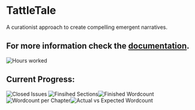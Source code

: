 # TattleTale
A curationist approach to create compelling emergent narratives.

For more information check the [documentation](https://amonshokhinahmed.github.io/TattleTale/html/index.html).
---

![Hours worked](https://docs.google.com/spreadsheets/d/e/2PACX-1vTTxcAeGq-1fY3fod4xhDw62EIbXXiYOqvOPFSLNdttHZ6vF07qft4-eNj0cMo635jT2Cmi5LpUHoRP/pubchart?oid=1190744463&format=image)
## Current Progress:

![Closed Issues](https://docs.google.com/spreadsheets/d/e/2PACX-1vTTxcAeGq-1fY3fod4xhDw62EIbXXiYOqvOPFSLNdttHZ6vF07qft4-eNj0cMo635jT2Cmi5LpUHoRP/pubchart?oid=1636710030&format=image) ![Finsihed Sections](https://docs.google.com/spreadsheets/d/e/2PACX-1vTTxcAeGq-1fY3fod4xhDw62EIbXXiYOqvOPFSLNdttHZ6vF07qft4-eNj0cMo635jT2Cmi5LpUHoRP/pubchart?oid=353310724&format=image)![Finished Wordcount](https://docs.google.com/spreadsheets/d/e/2PACX-1vTTxcAeGq-1fY3fod4xhDw62EIbXXiYOqvOPFSLNdttHZ6vF07qft4-eNj0cMo635jT2Cmi5LpUHoRP/pubchart?oid=1770022941&format=image)
![Wordcount per Chapter](https://docs.google.com/spreadsheets/d/e/2PACX-1vTTxcAeGq-1fY3fod4xhDw62EIbXXiYOqvOPFSLNdttHZ6vF07qft4-eNj0cMo635jT2Cmi5LpUHoRP/pubchart?oid=1675755669&format=image)![Actual vs Expected Wordcount](https://docs.google.com/spreadsheets/d/e/2PACX-1vTTxcAeGq-1fY3fod4xhDw62EIbXXiYOqvOPFSLNdttHZ6vF07qft4-eNj0cMo635jT2Cmi5LpUHoRP/pubchart?oid=1751949352&format=image)
